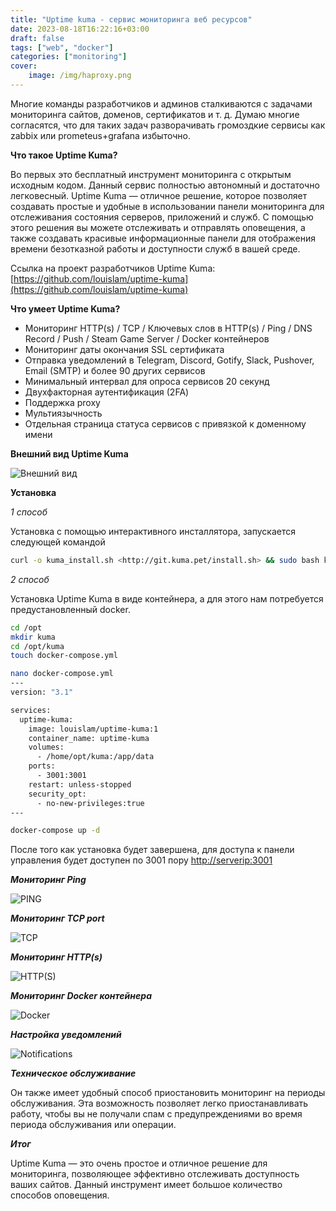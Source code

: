 ```yaml
---
title: "Uptime kuma - сервис мониторинга веб ресурсов"
date: 2023-08-18T16:22:16+03:00
draft: false
tags: ["web", "docker"]
categories: ["monitoring"]
cover:
    image: /img/haproxy.png
---
```


Многие команды разработчиков и админов сталкиваются с задачами мониторинга сайтов, доменов, сертификатов и т. д. Думаю многие согласятся, что для таких задач разворачивать громоздкие сервисы как zabbix или prometeus+grafana избыточно.

**Что такое Uptime Kuma?**

Во первых это бесплатный инструмент мониторинга с открытым исходным кодом. Данный сервис полностью автономный и достаточно легковесный. Uptime Kuma — отличное решение, которое позволяет создавать простые и удобные в использовании панели мониторинга для отслеживания состояния серверов, приложений и служб. С помощью этого решения вы можете отслеживать и отправлять оповещения, а также создавать красивые информационные панели для отображения времени безотказной работы и доступности служб в вашей среде.

Ссылка на проект разработчиков Uptime Kuma: [https://github.com/louislam/uptime-kuma](https://github.com/louislam/uptime-kuma)

**Что умеет Uptime Kuma?**

-   Мониторинг HTTP(s) / TCP / Ключевых слов в HTTP(s) / Ping / DNS Record / Push / Steam Game Server / Docker контейнеров
-   Мониторинг даты окончания SSL сертификата
-   Отправка уведомлений в Telegram, Discord, Gotify, Slack, Pushover, Email (SMTP) и более 90 других сервисов
-   Минимальный интервал для опроса сервисов 20 секунд
-   Двухфакторная аутентификация (2FA)
-   Поддержка proxy
-   Мультиязычность
-   Отдельная страница статуса сервисов с привязкой к доменному имени

**Внешний вид Uptime Kuma**

![Внешний вид](/img/uk_view.png#center)

**Установка**

_1 способ_

Установка с помощью интерактивного инсталлятора, запускается следующей командой

```bash
curl -o kuma_install.sh <http://git.kuma.pet/install.sh> && sudo bash kuma_install.sh

```

_2 способ_

Установка Uptime Kuma в виде контейнера, а для этого нам потребуется предустановленный docker.

```bash
cd /opt
mkdir kuma
cd /opt/kuma
touch docker-compose.yml

nano docker-compose.yml
---
version: "3.1"

services:
  uptime-kuma:
    image: louislam/uptime-kuma:1
    container_name: uptime-kuma
    volumes:
      - /home/opt/kuma:/app/data
    ports:
      - 3001:3001
    restart: unless-stopped
    security_opt:
      - no-new-privileges:true
---

docker-compose up -d

```

После того как установка будет завершена, для доступа к панели управления будет доступен по 3001 пору [](http://serverip:3001/)[http://serverip:3001](http://serverip:3001)

_**Мониторинг Ping**_

![PING](/img/uk_ping.png#center)

_**Мониторинг TCP port**_

![TCP](/img/uk_tcp.png#center)

_**Мониторинг HTTP(s)**_

![HTTP(S)](/img/uk_https.png#center)

_**Мониторинг Docker контейнера**_

![Docker](/img/uk_docker.png#center)

_**Настройка уведомлений**_

![Notifications](/img/uk_notification.png#center)

_**Техническое обслуживание**_

Он также имеет удобный способ приостановить мониторинг на периоды обслуживания. Эта возможность позволяет легко приостанавливать работу, чтобы вы не получали спам с предупреждениями во время периода обслуживания или операции.

_**Итог**_

Uptime Kuma — это очень простое и отличное решение для мониторинга, позволяющее эффективно отслеживать доступность ваших сайтов. Данный инструмент имеет большое количество способов оповещения.